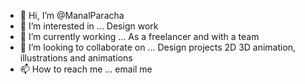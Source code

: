 - 👋 Hi, I’m @ManalParacha
- 👀 I’m interested in ... Design work
- 🌱 I’m currently working  ... As a freelancer and with a team
- 💞️ I’m looking to collaborate on ... Design projects 2D 3D animation, illustrations and animations
- 📫 How to reach me ... email me


<!---
ManalParacha/ManalParacha is a ✨ special ✨ repository because its `README.md` (this file) appears on your GitHub profile.
You can click the Preview link to take a look at your changes.
--->
